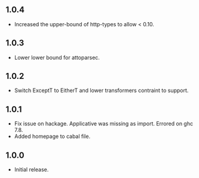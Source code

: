 ## 1.0.4

* Increased the upper-bound of http-types to allow < 0.10.

## 1.0.3

* Lower lower bound for attoparsec.

## 1.0.2

* Switch ExceptT to EitherT and lower transformers contraint to support.

## 1.0.1

* Fix issue on hackage. Applicative was missing as import. Errored on ghc 7.8.
* Added homepage to cabal file.

## 1.0.0

* Initial release.
